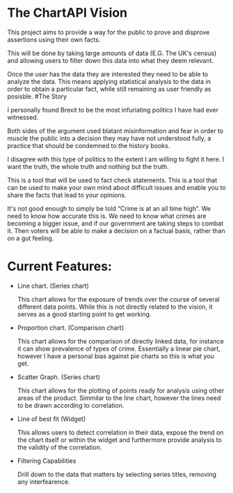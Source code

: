 # The ChartAPI Vision
This project aims to provide a way for the public to prove and disprove assertions using their own facts.

This will be done by taking large amounts of data (E.G. The UK's census) and allowing users to filter down this data into what they deem relevant. 

Once the user has the data they are interested they need to be able to analyze the data. This means applying statistical analysis to the data in order to obtain a particular fact, while still remaining as user friendly as posisble.
#The Story

I personally found Brexit to be the most infuriating politics I have had ever witnessed.

Both sides of the argument used blatant misinformation and fear in order to muscle the public into a decision they may have not understood fully, a practice that should be condemned to the history books.

I disagree with this type of politics to the extent I am willing to fight it here. I want the truth, the whole truth and nothing but the truth.

This is a tool that will be used to fact check statements. This is a tool that can be used to make your own mind about difficult issues and enable you to share the facts that lead to your opinions.

It's not good enough to simply be told “Crime is at an all time high”. We need to know how accurate this is. We need to know what crimes are becoming a bigger issue, and if our government are taking steps to combat it. Then voters will be able to make a decision on a factual basis, rather than on a gut feeling.

# Current Features:
- Line chart. (Series chart)

  This chart allows for the exposure of trends over the course of several different data points.
  While this is not directly related to the vision, it serves as a good starting point to get working.
- Proportion chart. (Comparison chart)

  This chart allows for the comparison of directly linked data, for instance it can show prevalence of types of crime.
  Essentially a linear pie chart, however I have a personal bias against pie charts so this is what you get.
- Scatter Graph. (Series chart)

  This chart allows for the plotting of points ready for analysis using other areas of the product.
  Simmilar to the line chart, however the lines need to be drawn according to correlation.
- Line of best fit (Widget)

  This allows users to detect correlation in their data, expose the trend on the chart itself or within the widget and furthermore provide analysis to the validity of the correlation.
- Filtering Capabilities

  Drill down to the data that matters by selecting series titles, removing any interfearence. 
